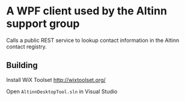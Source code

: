 # A WPF client used by the Altinn support group
Calls a public REST service to lookup contact information in the Altinn contact registry. 
## Building 
Install WiX Toolset http://wixtoolset.org/

Open <code>AltinnDesktopTool.sln</code> in Visual Studio


